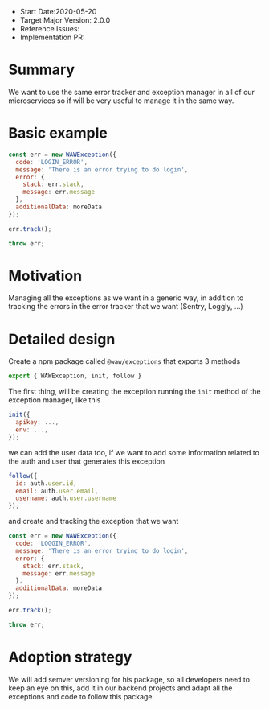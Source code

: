 - Start Date:2020-05-20
- Target Major Version: 2.0.0
- Reference Issues:
- Implementation PR:

# Summary

We want to use the same error tracker and exception manager in all of our microservices so if will be very useful to manage it in the same way.

# Basic example

```js
const err = new WAWException({
  code: 'LOGIN_ERROR',
  message: 'There is an error trying to do login',
  error: {
    stack: err.stack,
    message: err.message
  },
  additionalData: moreData
});

err.track();

throw err;
```

# Motivation

Managing all the exceptions as we want in a generic way, in addition to tracking the errors in the error tracker that we want (Sentry, Loggly, ...)

# Detailed design

Create a npm package called `@waw/exceptions` that exports 3 methods

```js
export { WAWException, init, follow }
```

The first thing, will be creating the exception running the `init` method of the exception manager, like this

```js
init({
  apikey: ...,
  env: ...,
});
```

we can add the user data too, if we want to add some information related to the auth and user that generates this exception

```js
follow({
  id: auth.user.id,
  email: auth.user.email,
  username: auth.user.username
});
```

and create and tracking the exception that we want

```js
const err = new WAWException({
  code: 'LOGGIN_ERROR',
  message: 'There is an error trying to do login',
  error: {
    stack: err.stack,
    message: err.message
  },
  additionalData: moreData
});

err.track();

throw err;

```

# Adoption strategy

We will add semver versioning for his package, so all developers need to keep an eye on this, add it in our backend projects and adapt all the exceptions and code to follow this package.
